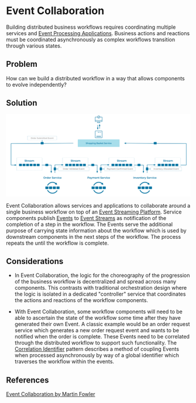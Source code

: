 # Event Collaboration
Building distributed business workflows requires coordinating multiple services and [Event Processing Applications](../event-processing/event-processing-application.md). Business actions and reactions must be coordinated asynchronously as complex workflows transition through various states.

## Problem
How can we build a distributed workflow in a way that allows components to evolve independently? 

## Solution
![event-collaboration](../img/event-collaboration.svg)

Event Collaboration allows services and applications to collaborate around a single business workflow on top of an [Event Streaming Platform](../event-stream/event-streaming-platform.md). Service components publish [Events](../event/event.md) to [Event Streams](../event-stream/event-stream.md) as notification of the completion of a step in the workflow. The Events serve the additional purpose of carrying state information about the workflow which is used by downstream components in the next steps of the workflow. The process repeats the until the workflow is complete.

## Considerations
* In Event Collaboration, the logic for the choreography of the progression of the business workflow is decentralized and spread across many components. This contrasts with traditional orchestration design where the logic is isolated in a dedicated "controller" service that coordinates the actions and reactions of the workflow components.

* With Event Collaboration, some workflow components will need to be able to ascertain the state of the workflow some time after they have generated their own Event. A classic example would be an order request service which generates a new order request event and wants to be notified when the order is complete. These Events need to be correlated through the distributed workflow to support such functionality. The [Correlation Identifier](../event/correlation-identifier.md) pattern describes a method of coupling Events when processed asynchronously by way of a global identifier which traverses the workflow within the events.

## References
[Event Collaboration by Martin Fowler](https://martinfowler.com/eaaDev/EventCollaboration.html)

